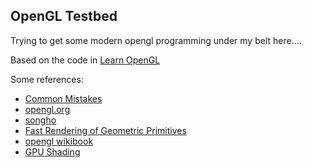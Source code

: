 OpenGL Testbed
-----------------
Trying to get some modern opengl programming under my belt here....

Based on the code in [Learn OpenGL]


Some references:   
- [Common Mistakes]
- [opengl.org]
- [songho]
- [Fast Rendering of Geometric Primitives]
- [opengl wikibook]
- [GPU Shading]




[Common Mistakes]:https://www.khronos.org/opengl/wiki/Common_Mistakes
[Learn OpenGL]:https://learnopengl.com
[songho]:http://www.songho.ca/index.html
[Fast Rendering of Geometric Primitives]:https://is.muni.cz/th/y5qan/thesis.pdf
[opengl wikibook]:https://en.wikibooks.org/wiki/OpenGL_Programming
[GPU Shading]:https://www.inf.tu-dresden.de/content/institutes/smt/cg/results/minorthesis/pbrausewetter/files/Beleg.pdf
[opengl.org]:https://www.opengl.org